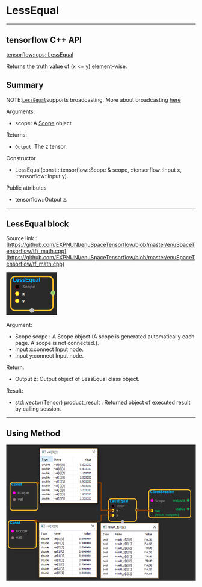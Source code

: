 # LessEqual

---

## tensorflow C++ API

[tensorflow::ops::LessEqual](https://www.tensorflow.org/api_docs/cc/class/tensorflow/ops/less-equal)

Returns the truth value of \(x &lt;= y\) element-wise.

## Summary

NOTE:[`LessEqual`](https://www.tensorflow.org/api_docs/cc/class/tensorflow/ops/less-equal.html#classtensorflow_1_1ops_1_1_less_equal)supports broadcasting. More about broadcasting [here](http://docs.scipy.org/doc/numpy/user/basics.broadcasting.html)

Arguments:

* scope: A [Scope](https://www.tensorflow.org/api_docs/cc/class/tensorflow/scope.html#classtensorflow_1_1_scope) object

Returns:

* [`Output`](https://www.tensorflow.org/api_docs/cc/class/tensorflow/output.html#classtensorflow_1_1_output): The z tensor.

Constructor

* LessEqual\(const ::tensorflow::Scope & scope, ::tensorflow::Input x, ::tensorflow::Input y\).

Public attributes

* tensorflow::Output z.

---

## LessEqual block

Source link : [https://github.com/EXPNUNI/enuSpaceTensorflow/blob/master/enuSpaceTensorflow/tf\_math.cpp](https://github.com/EXPNUNI/enuSpaceTensorflow/blob/master/enuSpaceTensorflow/tf_math.cpp)

![](/assets/math_LessEqual_Symbol.png)

Argument:

* Scope scope : A Scope object \(A scope is generated automatically each page. A scope is not connected.\).
* Input x:connect  Input node.
* Input y:connect  Input node.

Return:

* Output z: Output object of LessEqual class object.

Result:

* std::vector\(Tensor\) product\_result : Returned object of executed result by calling session.

---

## Using Method

![](/assets/math_LessEqual_Method.png)

